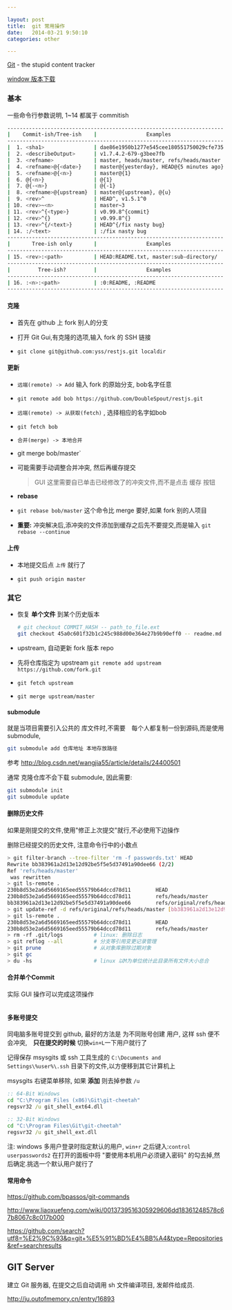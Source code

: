 ```yaml
---

layout: post
title:  git 常用操作
date:   2014-03-21 9:50:10
categories: other

---
```


[Git](https://github.com/git/git) - the stupid content tracker

[window 版本下载](http://git-scm.com/)

<!-- more -->
### 基本

一些命令行参数说明, 1~14 都属于 commitish

```bash
----------------------------------------------------------------------
|    Commit-ish/Tree-ish    |                Examples
----------------------------------------------------------------------
|  1. <sha1>                | dae86e1950b1277e545cee180551750029cfe735
|  2. <describeOutput>      | v1.7.4.2-679-g3bee7fb
|  3. <refname>             | master, heads/master, refs/heads/master
|  4. <refname>@{<date>}    | master@{yesterday}, HEAD@{5 minutes ago}
|  5. <refname>@{<n>}       | master@{1}
|  6. @{<n>}                | @{1}
|  7. @{-<n>}               | @{-1}
|  8. <refname>@{upstream}  | master@{upstream}, @{u}
|  9. <rev>^                | HEAD^, v1.5.1^0
| 10. <rev>~<n>             | master~3
| 11. <rev>^{<type>}        | v0.99.8^{commit}
| 12. <rev>^{}              | v0.99.8^{}
| 13. <rev>^{/<text>}       | HEAD^{/fix nasty bug}
| 14. :/<text>              | :/fix nasty bug
----------------------------------------------------------------------
|       Tree-ish only       |                Examples
----------------------------------------------------------------------
| 15. <rev>:<path>          | HEAD:README.txt, master:sub-directory/
----------------------------------------------------------------------
|         Tree-ish?         |                Examples
----------------------------------------------------------------------
| 16. :<n>:<path>           | :0:README, :README
----------------------------------------------------------------------
```

#### 克隆

 * 首先在 github 上 fork 别人的分支

 * 打开 Git Gui,有克隆的选项,输入 fork 的 SSH 链接

  - `git clone git@github.com:yss/restjs.git localdir`


#### 更新

 * `远端(remote) -> Add` 输入 fork 的原始分支, bob名字任意
 
  - `git remote add bob https://github.com/DoubleSpout/restjs.git`

 * `远端(remote) -> 从获取(fetch)` , 选择相应的名字如bob

  - `git fetch bob`

 * `合并(merge) -> 本地合并` 

  - git merge bob/master`

 * 可能需要手动调整合并冲突, 然后再缓存提交
 
	> GUI 这里需要自已单击已经修改了的冲突文件,而不是点击 缓存 按钮

 * **rebase**

  - `git rebase bob/master` 这个命令比 merge 要好,如果 fork 别的人项目

  - **重要:** 冲突解决后,添冲突的文件添加到缓存之后先不要提交,而是输入 `git rebase --continue`


#### 上传

 * 本地提交后点 `上传` 就行了

  - `git push origin master`



### 其它


* 恢复 **单个文件** 到某个历史版本

	```bash
	# git checkout COMMIT_HASH -- path_to_file.ext
	git checkout 45a0c601f32b1c245c988d00e364e27b9b90eff0 -- readme.md
	```

 * upstream, 自动更新 fork 版本 repo

  - 先将仓库指定为 upstream `git remote add upstream https://github.com/fork.git`

  - `git fetch upstream`

  - `git merge upstream/master`


#### submodule

就是当项目需要引入公共的 库文件时,不需要　每个人都复制一份到源码,而是使用 submodule, 

```bash
git submodule add 仓库地址 本地存放路径
```

参考 http://blog.csdn.net/wangjia55/article/details/24400501

通常 克隆仓库不会下载 submodule, 因此需要:

```bash
git submodule init
git submodule update
```

#### 删除历史文件

如果是刚提交的文件,使用"修正上次提交"就行,不必使用下边操作

删除已经提交的历史文件, 注意命令行中的小数点

```bash
> git filter-branch --tree-filter 'rm -f passwords.txt' HEAD 
Rewrite bb383961a2d13e12d92be5f5e5d37491a90dee66 (2/2)  
Ref 'refs/heads/master'  
 was rewritten  
> git ls-remote .  
230b8d53e2a6d5669165eed55579b64dccd78d11        HEAD  
230b8d53e2a6d5669165eed55579b64dccd78d11        refs/heads/master  
bb383961a2d13e12d92be5f5e5d37491a90dee66        refs/original/refs/heads/master  
> git update-ref -d refs/original/refs/heads/master [bb383961a2d13e12d92be5f5e5d37491a90dee66]  
> git ls-remote .  
230b8d53e2a6d5669165eed55579b64dccd78d11        HEAD  
230b8d53e2a6d5669165eed55579b64dccd78d11        refs/heads/master  
> rm -rf .git/logs			# linux: 删除日志
> git reflog --all  		# 分支等引用变更记录管理
> git prune  				# 从对象库删除过期对象
> git gc  			
> du -hs  					# linux 以M为单位统计此目录所有文件大小总合
```

#### 合并单个Commit

实际 GUI 操作可以完成这项操作

```bash

```

#### 多账号提交

同电脑多账号提交到 github, 最好的方法是 为不同账号创建 用户, 这样 ssh 便不会冲突,　**只在提交的时候** 切换`win+L`一下用户就行了

记得保存 msysgits 或 ssh 工具生成的 `C:\Documents and Settings\%user%\.ssh` 目录下的文件,以方便移到其它计算机上

msysgits 右键菜单移除, 如果 **添加** 则去掉参数 `/u`

```bat
:: 64-Bit Windows
cd "C:\Program Files (x86)\Git\git-cheetah"
regsvr32 /u git_shell_ext64.dll

:: 32-Bit Windows
cd "C:\Program Files\Git\git-cheetah"
regsvr32 /u git_shell_ext.dll
```

注: windows 多用户登录时指定默认的用户, `win+r` 之后键入:`control userpasswords2` 在打开的面板中将 "要使用本机用户必须键入密码" 的勾去掉,然后确定.挑选一个默认用户就行了

#### 常用命令

https://github.com/bpassos/git-commands

http://www.liaoxuefeng.com/wiki/0013739516305929606dd18361248578c67b8067c8c017b000

https://github.com/search?utf8=%E2%9C%93&q=git+%E5%91%BD%E4%BB%A4&type=Repositories&ref=searchresults
<br />



GIT Server
------

建立 Git 服务器, 在提交之后自动调用 sh 文件编译项目, 发邮件给成员.

http://ju.outofmemory.cn/entry/16893

